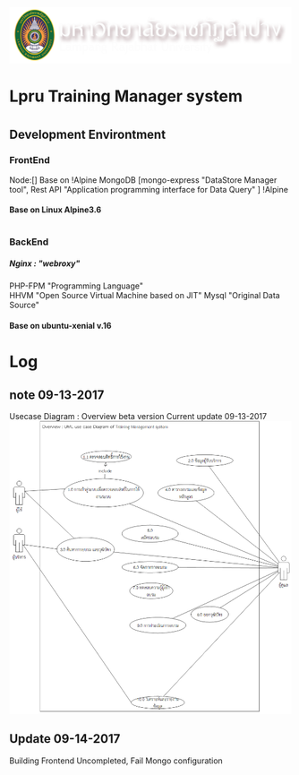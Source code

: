 
![(LPRU)](logo.png)
# Lpru Training Manager system
# <space>
## Development Environtment   
### FrontEnd
Node:[] Base on !Alpine
<space>
MongoDB [mongo-express "DataStore Manager tool", Rest API "Application programming interface for Data Query" ] !Alpine
#### Base on Linux Alpine3.6
# <space>
### BackEnd 
##### Nginx : "webroxy" 
PHP-FPM "Programming Language"   
HHVM "Open Source Virtual Machine based on JIT"
Mysql "Original Data Source"
#### Base on ubuntu-xenial v.16
# <space>
# Log
## note 09-13-2017
 Usecase Diagram : Overview beta version Current update 09-13-2017
 ![(UML1)](Drawing-Overview.png)

## Update 09-14-2017 
Building Frontend Uncompleted, Fail Mongo configuration
